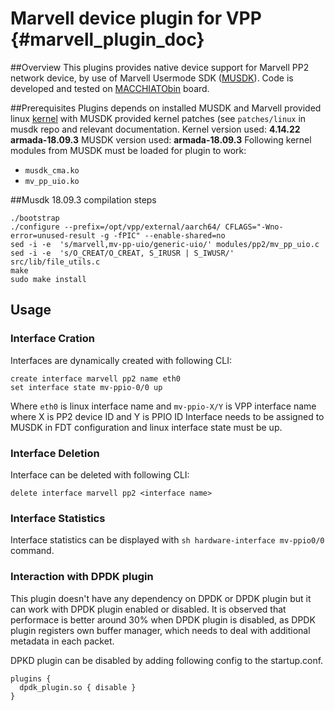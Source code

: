 # Marvell device plugin for VPP    {#marvell_plugin_doc}

##Overview
This plugins provides native device support for Marvell PP2 network device, by use of Marvell Usermode SDK ([MUSDK][1]).
Code is developed and tested on [MACCHIATObin][2] board.

##Prerequisites
Plugins depends on installed MUSDK and Marvell provided linux [kernel][3] with MUSDK provided kernel patches (see `patches/linux` in musdk repo and relevant documentation.
Kernel version used: **4.14.22 armada-18.09.3**
MUSDK version used: **armada-18.09.3**
Following kernel modules from MUSDK must be loaded for plugin to work:
* `musdk_cma.ko`
* `mv_pp_uio.ko`

##Musdk 18.09.3 compilation steps

```
./bootstrap
./configure --prefix=/opt/vpp/external/aarch64/ CFLAGS="-Wno-error=unused-result -g -fPIC" --enable-shared=no
sed -i -e  's/marvell,mv-pp-uio/generic-uio/' modules/pp2/mv_pp_uio.c
sed -i -e  's/O_CREAT/O_CREAT, S_IRUSR | S_IWUSR/' src/lib/file_utils.c
make
sudo make install
```

## Usage
### Interface Cration
Interfaces are dynamically created with following CLI:
```
create interface marvell pp2 name eth0
set interface state mv-ppio-0/0 up
```

Where `eth0` is linux interface name  and `mv-ppio-X/Y` is VPP interface name where X is PP2 device ID and Y is PPIO ID
Interface needs to be assigned to MUSDK in FDT configuration and linux interface state must be up.

### Interface Deletion
Interface can be deleted with following CLI:
```
delete interface marvell pp2 <interface name>
```


### Interface Statistics
Interface statistics can be displayed with `sh hardware-interface mv-ppio0/0`
command.

### Interaction with DPDK plugin
This plugin doesn't have any dependency on DPDK or DPDK plugin but it can
work with DPDK plugin enabled or disabled. It is observed that performace is
better around 30% when DPDK plugin is disabled, as DPDK plugin registers 
own buffer manager, which needs to deal with additional metadata in each packet.

DPKD plugin can be disabled by adding following config to the startup.conf.

```
plugins {
  dpdk_plugin.so { disable }
}
```


[1]: https://github.com/MarvellEmbeddedProcessors/musdk-marvell
[2]: http://macchiatobin.net
[3]: https://github.com/MarvellEmbeddedProcessors/linux-marvell
